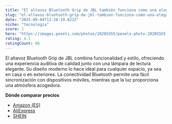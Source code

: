 ```yaml
---
title: "El altavoz Bluetooth Grip de JBL también funciona como una elegante lámpara de lectura."
slug: "el-altavoz-bluetooth-grip-de-jbl-tambien-funciona-como-una-elegante-lampara-de-l"
date: "2025-09-04T12:28:19.822Z"
niche: "tecnologia"
score: 1
hero: "https://images.pexels.com/photos/20285555/pexels-photo-20285555.jpeg?auto=compress&cs=tinysrgb&fit=crop&h=627&w=1200&auto=compress&cs=tinysrgb&w=1024&h=576&fit=crop"
rating: 4.1
ratingCount: 96
---
```


El altavoz Bluetooth Grip de JBL combina funcionalidad y estilo, ofreciendo una experiencia auditiva de calidad junto con una lámpara de lectura elegante. Su diseño moderno lo hace ideal para cualquier espacio, ya sea en casa o en exteriores. La conectividad Bluetooth permite una fácil sincronización con dispositivos móviles, mientras que la luz proporciona una atmósfera acogedora.

**Dónde comparar precios**
- [Amazon (ES)](https://www.amazon.es/s?k=El+altavoz+Bluetooth+Grip+de+JBL+tambi%C3%A9n+funciona+como+una+elegante+l%C3%A1mpara+de+lectura.&language=es_ES&tag=teknovashop25-21)
- [AliExpress](https://es.aliexpress.com/wholesale?SearchText=El+altavoz+Bluetooth+Grip+de+JBL+tambi%C3%A9n+funciona+como+una+elegante+l%C3%A1mpara+de+lectura.)
- [SHEIN](https://es.shein.com/pdsearch?keyword=El+altavoz+Bluetooth+Grip+de+JBL+tambi%C3%A9n+funciona+como+una+elegante+l%C3%A1mpara+de+lectura.)
